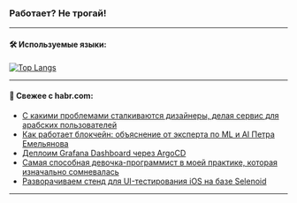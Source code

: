 ### Работает? Не трогай!

---
<!--
#### 🛠️ Technical stack:

![Java](https://img.shields.io/badge/Java-informational?logo=Oracle&style=flat&logoColor=white&color=FF4500)
![Kotlin](https://img.shields.io/badge/Kotlin-informational?logo=Kotlin&style=flat&logoColor=white&color=774D97)
![TS](https://img.shields.io/badge/TypeScript-informational?logo=typeScript&style=flat&logoColor=black&color=017acc)
![Python](https://img.shields.io/badge/Python-informational?logo=Python&style=flat&logoColor=black&color=ffdd54) <br>
![Spring](https://img.shields.io/badge/Spring-informational?logo=Spring&style=flat&logoColor=white&color=6DB33F) 
![SpringBoot](https://img.shields.io/badge/SpringBoot-informational?logo=SpringBoot&style=flat&logoColor=white&color=6DB33F)
![Nest](https://img.shields.io/badge/NestJS-informational?logo=NestJS&style=flat&logoColor=white&color=E0234E) 
![NodeJS](https://img.shields.io/badge/NodeJS-informational?logo=node.js&style=flat&logoColor=white&color=70A760)<br>
![PostgreSQL](https://img.shields.io/badge/PostgreSQL-informational?logo=PostgreSQL&style=flat&logoColor=white&color=DAA520)
![MongoDB](https://img.shields.io/badge/MongoDB-informational?logo=MongoDB&style=flat&logoColor=white&color=870000)
![Apache](https://img.shields.io/badge/Apache-informational?logo=apache&style=flat&logoColor=white&color=f74e28)

___ 
-->

#### 🛠️ Используемые языки:

[![Top Langs](https://github-readme-stats-u2qms2cxw-advtsettinggmailcoms-projects.vercel.app/api/top-langs/?username=zloylis&langs_count=10&hide_title=true&title_color=e6edf3&size_weight=0.5&count_weight=0.5&layout=compact&hide_progress=true&hide_border=true&theme=dracula)](https://github.com/zloylis)

<!---


####  :octocat:&nbsp;&nbsp; Статистика:

![GitHub stats](https://github-readme-stats-u2qms2cxw-advtsettinggmailcoms-projects.vercel.app/api?username=zloylis&show_icons=true&hide_border=true&theme=dracula&title_color=e6edf3&include_all_commits=true&count_private=true&hide_rank=false&hide_title=true&rank_icon=github)
-->
---

#### 💬 Свежее с habr.com:

<!-- BLOG-POST-LIST:START -->
- [С какими проблемами сталкиваются дизайнеры, делая сервис для арабских пользователей](https://habr.com/ru/articles/830956/?utm_source=habrahabr&utm_medium=rss&utm_campaign=830956)
- [Как работает блокчейн: объяснение от эксперта по ML и AI Петра Емельянова](https://habr.com/ru/articles/830954/?utm_source=habrahabr&utm_medium=rss&utm_campaign=830954)
- [Деплоим Grafana Dashboard через ArgoCD](https://habr.com/ru/companies/otus/articles/830892/?utm_source=habrahabr&utm_medium=rss&utm_campaign=830892)
- [Самая способная девочка-программист в моей практике, которая изначально сомневалась](https://habr.com/ru/articles/830938/?utm_source=habrahabr&utm_medium=rss&utm_campaign=830938)
- [Разворачиваем стенд для UI-тестирования iOS на базе Selenoid](https://habr.com/ru/companies/alfa/articles/830616/?utm_source=habrahabr&utm_medium=rss&utm_campaign=830616)
<!-- BLOG-POST-LIST:END -->

---
